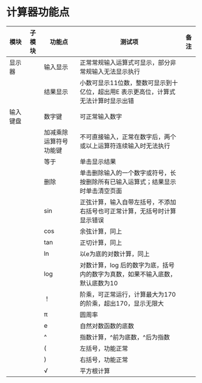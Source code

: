 # 计算器功能点

|模块 |子模块|功能点|测试项 |备注
|----|----|----|----|----
|显示器||输入显示|正常常规输入运算式可显示，部分非常规输入无法显示执行|
|||结果显示|小数可显示11位数，整数可显示到十亿位，超出用E 表示更高位，计算式无法计算时显示出错|
|输入键盘||数字键|可正常输入数字|
|||加减乘除运算符号功能键|不可直接输入，正常在数字后，两个或以上运算符连续输入时无法执行 |
|||等于|单击显示结果|
|||删除|单击删除输入的一个数字或符号，长按删除所有已输入运算式；结果显示时单击清空页面|
|||sin|正弦计算，输入自带左括号，不添加右括号也可正常计算，无括号时计算显示错误|
|||cos|余弦计算，同上|
|||tan|正切计算，同上|
|||ln|以e为底的对数计算，同上|
|||log|对数计算，log 后的数字为底，括号内的数字为真数，如果不输入底数，默认底数为10|
|||！|阶乘，可正常运行，计算最大为170的阶乘，超出170，显示无限大|
|||π|圆周率|
|||e|自然对数函数的底数|
|||^|指数计算，^前为底数，^后为指数|
|||(|左括号，功能正常|
|||)|右括号，功能正常|
|||√|平方根计算|
